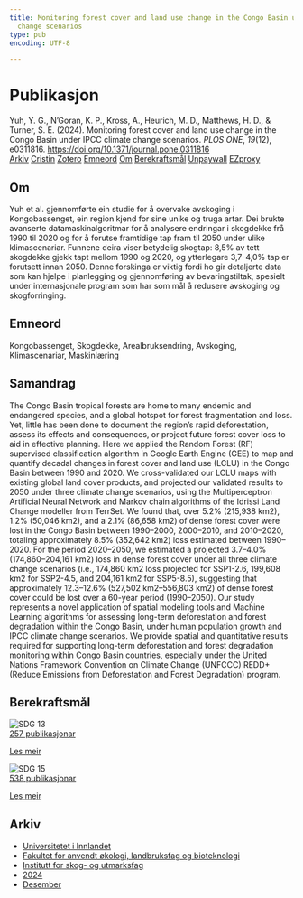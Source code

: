 ```yaml
---
title: Monitoring forest cover and land use change in the Congo Basin under IPCC climate
  change scenarios
type: pub
encoding: UTF-8

---
```

<h1>Publikasjon</h1>
<article id="csl-bib-container-N2BSLAZM" class="csl-bib-container">
  <div class="csl-bib-body"> <div class="csl-entry">Yuh, Y. G., N’Goran, K. P., Kross, A., Heurich, M. D., Matthews, H. D., &#38; Turner, S. E. (2024). Monitoring forest cover and land use change in the Congo Basin under IPCC climate change scenarios. <i>PLOS ONE</i>, <i>19</i>(12), e0311816. <a href="https://doi.org/10.1371/journal.pone.0311816">https://doi.org/10.1371/journal.pone.0311816</a></div> </div>
  <div class="csl-bib-buttons">
    <a href="#taxonomy-article-N2BSLAZM" alt="archive" class="csl-bib-button">Arkiv</a>
    <a href="https://app.cristin.no/results/show.jsf?id=2330830" alt="Cristin" class="csl-bib-button">Cristin</a>
    <a href="http://zotero.org/groups/5881554/items/N2BSLAZM" alt="Zotero" class="csl-bib-button">Zotero</a>
    <a href="#keywords-article-N2BSLAZM" alt="keywords" class="csl-bib-button">Emneord</a>
    <a href="#about-article-N2BSLAZM" alt="about_pub" class="csl-bib-button">Om</a>
    <a href="#sdg-article-N2BSLAZM" alt="sdg" class="csl-bib-button">Berekraftsmål</a>
    <a href="https://journals.plos.org/plosone/article/file?id=10.1371/journal.pone.0311816&amp;type=printable" alt="Unpaywall" class="csl-bib-button">Unpaywall</a>
    <a href="https://journals.plos.org/plosone/article/file?id=10.1371/journal.pone.0311816&amp;type=printable" alt="EZproxy" class="csl-bib-button">EZproxy</a>
  </div>
  <div id="csl-bib-meta-container-N2BSLAZM"></div>
</article>
<div id="csl-bib-meta-N2BSLAZM" class="csl-bib-meta">
  <article id="about-article-N2BSLAZM" class="about_pub-article">
    <h1>Om</h1>
    Yuh et al. gjennomførte ein studie for å overvake avskoging i Kongobassenget, ein region kjend for sine unike og truga artar. Dei brukte avanserte datamaskinalgoritmar for å analysere endringar i skogdekke frå 1990 til 2020 og for å forutse framtidige tap fram til 2050 under ulike klimascenariar. Funnene deira viser betydelig skogtap: 8,5% av tett skogdekke gjekk tapt mellom 1990 og 2020, og ytterlegare 3,7-4,0% tap er forutsett innan 2050. Denne forskinga er viktig fordi ho gir detaljerte data som kan hjelpe i planlegging og gjennomføring av bevaringstiltak, spesielt under internasjonale program som har som mål å redusere avskoging og skogforringing.
  </article>
  <article id="keywords-article-N2BSLAZM" class="keywords-article">
    <h1>Emneord</h1>
    Kongobassenget, Skogdekke, Arealbruksendring, Avskoging, Klimascenariar, Maskinlæring
  </article>
  <article id="abstract-article-N2BSLAZM" class="abstract-article">
    <h1>Samandrag</h1>
    The Congo Basin tropical forests are home to many endemic and endangered species, and a global hotspot for forest fragmentation and loss. Yet, little has been done to document the region’s rapid deforestation, assess its effects and consequences, or project future forest cover loss to aid in effective planning. Here we applied the Random Forest (RF) supervised classification algorithm in Google Earth Engine (GEE) to map and quantify decadal changes in forest cover and land use (LCLU) in the Congo Basin between 1990 and 2020. We cross-validated our LCLU maps with existing global land cover products, and projected our validated results to 2050 under three climate change scenarios, using the Multiperceptron Artificial Neural Network and Markov chain algorithms of the Idrissi Land Change modeller from TerrSet. We found that, over 5.2% (215,938 km2), 1.2% (50,046 km2), and a 2.1% (86,658 km2) of dense forest cover were lost in the Congo Basin between 1990–2000, 2000–2010, and 2010–2020, totaling approximately 8.5% (352,642 km2) loss estimated between 1990–2020. For the period 2020–2050, we estimated a projected 3.7–4.0% (174,860–204,161 km2) loss in dense forest cover under all three climate change scenarios (i.e., 174,860 km2 loss projected for SSP1-2.6, 199,608 km2 for SSP2-4.5, and 204,161 km2 for SSP5-8.5), suggesting that approximately 12.3–12.6% (527,502 km2–556,803 km2) of dense forest cover could be lost over a 60-year period (1990–2050). Our study represents a novel application of spatial modeling tools and Machine Learning algorithms for assessing long-term deforestation and forest degradation within the Congo Basin, under human population growth and IPCC climate change scenarios. We provide spatial and quantitative results required for supporting long-term deforestation and forest degradation monitoring within Congo Basin countries, especially under the United Nations Framework Convention on Climate Change (UNFCCC) REDD+ (Reduce Emissions from Deforestation and Forest Degradation) program.
  </article>
  <article id="sdg-article-N2BSLAZM" class="sdg-article">
    <h1>Berekraftsmål</h1>
    <div class="sdg-container"><div id="sdg13" class="sdg">
        <img src="{{< params subfolder >}}images/sdg/sdg13_nn.png" class="image" alt="SDG 13">
        <div class="sdg-overlay">
          <a href="{{< params subfolder >}}nn/archive/?sdg=13#archive" class="sdg-publication-count"><span>257</span> publikasjonar</a>
          <p><a href="https://fn.no/om-fn/fns-baerekraftsmaal/stoppe-klimaendringene?lang=nno-NO" class="sdg-read-more">Les meir</a></p>
        </div>
      </div> <div id="sdg15" class="sdg">
        <img src="{{< params subfolder >}}images/sdg/sdg15_nn.png" class="image" alt="SDG 15">
        <div class="sdg-overlay">
          <a href="{{< params subfolder >}}nn/archive/?sdg=15#archive" class="sdg-publication-count"><span>538</span> publikasjonar</a>
          <p><a href="https://fn.no/om-fn/fns-baerekraftsmaal/livet-paa-land?lang=nno-NO" class="sdg-read-more">Les meir</a></p>
        </div>
      </div></div>
  </article>
  <article id="taxonomy-article-N2BSLAZM" class="taxonomy-article">
    <h1>Arkiv</h1>
    <ul>
      <li><a href="{{< params subfolder >}}nn/archive/?key=3DCRN523">Universitetet i Innlandet</a></li>
      <li><a href="{{< params subfolder >}}nn/archive/?key=T77LXH6D">Fakultet for anvendt økologi, landbruksfag og bioteknologi</a></li>
      <li><a href="{{< params subfolder >}}nn/archive/?key=7TRARPE3">Institutt for skog- og utmarksfag</a></li>
      <li><a href="{{< params subfolder >}}nn/archive/?key=A4XX8HDP">2024</a></li>
      <li><a href="{{< params subfolder >}}nn/archive/?key=3ADXSI9P">Desember</a></li>
    </ul>
  </article>
</div>

